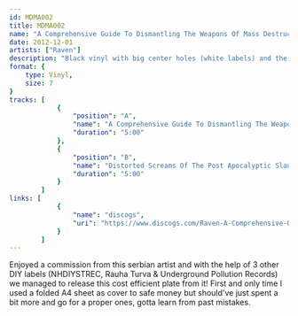 ```yaml
---
id: MDMA002
title: MDMA002
name: "A Comprehensive Guide To Dismantling The Weapons Of Mass Destruction"
date: 2012-12-01
artists: ["Raven"]
description: "Black vinyl with big center holes (white labels) and the cover printed onto a folded A4 piece of paper, comes with an extra inlay sheet. Limited to 200 copies."
format: {
    type: Vinyl,
    size: 7
}
tracks: [
            {
                "position": "A",
                "name": "A Comprehensive Guide To Dismantling The Weapons Of Mass Destruction",
                "duration": "5:00"
            },
            {
                "position": "B",
                "name": "Distorted Screams Of The Post Apocalyptic Slaughterhouse",
                "duration": "5:00"
            }
        ]
links: [
			{
				"name": "discogs",
				"uri": "https://www.discogs.com/Raven-A-Comprehensive-Guide-To-Dismantling-The-Weapons-Of-Mass-Destruction/release/4119150"
			}
		]
---
```

Enjoyed a commission from this serbian artist and with the help of 3 other DIY labels (NHDIYSTREC, Rauha Turva & Underground Pollution Records) we managed to release this cost efficient plate from it! First and only time I used a folded A4 sheet as cover to safe money but should've just spent a bit more and go for a proper ones, gotta learn from past mistakes.
       